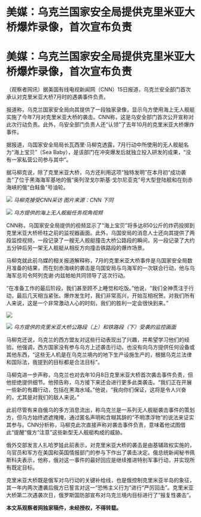 # 美媒：乌克兰国家安全局提供克里米亚大桥爆炸录像，首次宣布负责

# 美媒：乌克兰国家安全局提供克里米亚大桥爆炸录像，首次宣布负责

（观察者网讯）据美国有线电视新闻网（CNN）15日报道，乌克兰安全部门首次承认对克里米亚大桥7月时的遇袭事件负责。

报道称，乌克兰国家安全局向其提供了一段独家录像，显示乌方使用海上无人舰艇实施了今年7月对克里米亚大桥的袭击。CNN称，这是乌安全部门首次公开宣称对此次行动负责。此外，乌安全部门负责人还“认领”了去年10月的克里米亚大桥爆炸事件。

据报道，乌国家安全局局长瓦西里·马柳克透露，7月行动中所使用的无人舰艇名为“海上宝贝”（Sea
Baby），是该部门在冲突爆发后就独立投入研发的成果，“没有一家私营公司参与其中”。

据马柳克说，除了克里米亚大桥，乌方还利用这项“独特发明”在本月初“成功袭击”了位于黑海海军基地的俄“奥列涅戈尔斯基·戈尔尼亚克”号大型登陆舰和在刻赤海峡的俄“白鲑鱼”号油轮。

![](https://inews.gtimg.com/newsapp_bt/0/15816794696/1000) _马柳克接受CNN采访
图片来源：CNN 下同_

![](https://inews.gtimg.com/newsapp_bt/0/15816794699/1000) _乌方提供的海上无人舰艇任务视角视频_

CNN称，乌国家安全局提供的视频显示了“海上宝贝”将多达850公斤的炸药投掷到克里米亚大桥桥柱之前的监视器画面。此外，乌国安局的消息人士还向其提供了两段监控视频，一段记录了一艘无人舰艇撞击大桥公路段的瞬间，另一段记录了大约五分钟后另一架无人舰艇从相反方向撞击铁路段的爆炸场景。

马柳克就此前乌媒的相关报道解释称，7月的克里米亚大桥事件是乌国家安全局数月准备的结果，而在刻赤海峡的袭击是乌国安局与乌海军的一次联合行动，他与乌海军总司令阿列克谢·内兹帕帕共同领导了这次行动。

“在准备工作的最后阶段，我们甚至顾不上睡觉和吃饭。”他说，“我们全神贯注于行动，最后几天相当紧张。爆炸发生时，我们非常高兴，开始互相祝贺。对我们所有人来说，这是一个非常激动人心的时刻，我们的胜利一定会很快到来。”

![](https://inews.gtimg.com/newsapp_match/0/15816794700/0)

![](https://inews.gtimg.com/newsapp_match/0/15816794703/0)
_乌方提供的克里米亚大桥公路段（上）和铁路段（下）受袭的监控画面_

马柳克还说，乌克兰的西方盟友对这些行动表现出了兴趣，并希望学习他们的经验。他强调，西方国家没有参与乌方上述袭击行动，也没有向乌方提供任何设备或其他东西，“这些无人机是在乌克兰境内的地下生产设施生产的，根据乌克兰法律和国际法，我提到的目标都是合法目标”。

马柳克进一步声称，乌克兰也对去年10月8日克里米亚大桥首次袭击事件负责，但他拒绝提供细节。他预告称，乌方接下来还会进行更多此类袭击。“我们正在开展一些新的有趣行动，包括在黑海水域。”他说，“我向你们保证，这将是令人兴奋的，尤其是对我们的敌人来说。”

此前尽管有来自俄乌的多方消息流出，称乌克兰是一系列无人舰艇袭击事件的策划方，但乌方始终遮遮掩掩，通过匿名声明和含糊其辞的“不明漂浮物”的说法来证实其参与。CNN分析称，马柳克此次直接声称对袭击事件负责，意味着他试图借此“提醒”俄方“注意”这些新型无人舰艇构成的威胁。

俄外交部发言人扎哈罗娃此前表示，对克里米亚大桥的袭击是由基辅政权实施的，乌官员和军方在美国和英国情报部门的参与下作出了袭击决定。俄总统新闻秘书佩斯科夫表示，他称，俄对这一事件的最好回应是继续推进特别军事行动，并实现所有既定目标。

克里米亚大桥既是俄军对乌行动的关键补给线，也是俄控制克里米亚半岛的象征，其一年内两次遭袭后俄方已誓言对这一“恐怖主义行为”进行“严厉回击”。克里米亚大桥第二次遇袭次日，俄罗斯国防部宣布对乌克兰境内目标进行了“报复性袭击”。

**本文系观察者网独家稿件，未经授权，不得转载。**

